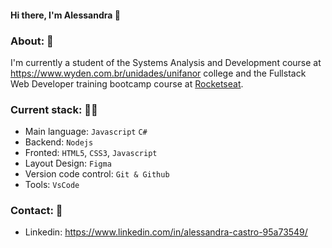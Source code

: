 #### Hi there, I'm Alessandra 👋

### About: :rocket:
I'm currently a student of the Systems Analysis and Development course at https://www.wyden.com.br/unidades/unifanor college and the Fullstack Web Developer training bootcamp course at [Rocketseat](https://app.rocketseat.com.br/).

### Current stack: :technologist:
- Main language: `Javascript` `C#`
- Backend: `Nodejs`
- Fronted: `HTML5`, `CSS3`, `Javascript`
- Layout Design: `Figma`
- Version code control: `Git & Github`
- Tools: `VsCode` 

### Contact: :iphone:
- Linkedin: https://www.linkedin.com/in/alessandra-castro-95a73549/
  


